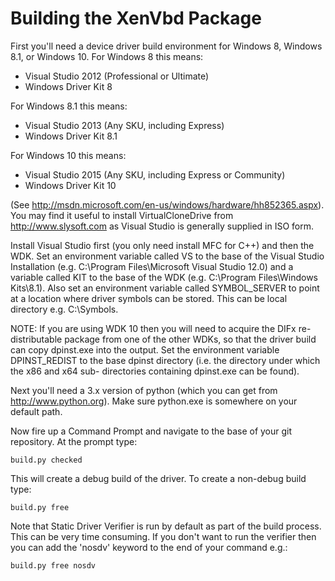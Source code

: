Building the XenVbd Package
===========================

First you'll need a device driver build environment for Windows 8, Windows
8.1, or Windows 10.
For Windows 8 this means:

*   Visual Studio 2012 (Professional or Ultimate)
*   Windows Driver Kit 8

For Windows 8.1 this means:

*   Visual Studio 2013 (Any SKU, including Express)
*   Windows Driver Kit 8.1

For Windows 10 this means:

*   Visual Studio 2015 (Any SKU, including Express or Community)
*   Windows Driver Kit 10

(See http://msdn.microsoft.com/en-us/windows/hardware/hh852365.aspx). You
may find it useful to install VirtualCloneDrive from http://www.slysoft.com
as Visual Studio is generally supplied in ISO form.

Install Visual Studio first (you only need install MFC for C++) and then
the WDK. Set an environment variable called VS to the base of the Visual
Studio Installation (e.g. C:\Program Files\Microsoft Visual Studio 12.0) and
a variable called KIT to the base of the WDK
(e.g. C:\Program Files\Windows Kits\8.1). Also set an environment variable
called SYMBOL\_SERVER to point at a location where driver symbols can be
stored. This can be local directory e.g. C:\Symbols.

NOTE: If you are using WDK 10 then you will need to acquire the DIFx
      re-distributable package from one of the other WDKs, so that the
      driver build can copy dpinst.exe into the output.
      Set the environment variable DPINST_REDIST to the base dpinst
      directory (i.e. the directory under which the x86 and x64 sub-
      directories containing dpinst.exe can be found).

Next you'll need a 3.x version of python (which you can get from
http://www.python.org). Make sure python.exe is somewhere on your default
path.

Now fire up a Command Prompt and navigate to the base of your git repository.
At the prompt type:

    build.py checked

This will create a debug build of the driver. To create a non-debug build
type:

    build.py free

Note that Static Driver Verifier is run by default as part of the build
process. This can be very time consuming. If you don't want to run the
verifier then you can add the 'nosdv' keyword to the end of your command
e.g.:

    build.py free nosdv
